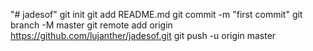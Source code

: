 "# jadesof"  git init git add README.md git commit -m "first commit" git branch -M master git remote add origin https://github.com/lujanther/jadesof.git git push -u origin master
